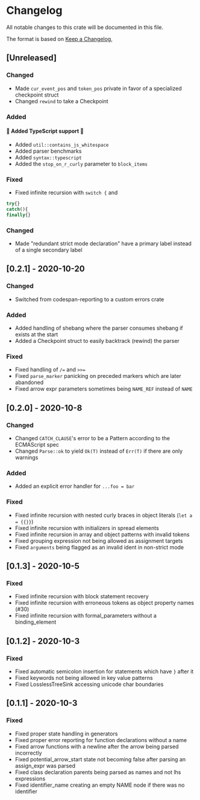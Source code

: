 # Changelog

All notable changes to this crate will be documented in this file.

The format is based on [Keep a Changelog](https://keepachangelog.com/en/1.0.0/),

## [Unreleased]

### Changed

- Made `cur_event_pos` and `token_pos` private in favor of a specialized checkpoint struct
- Changed `rewind` to take a Checkpoint

### Added

#### 🌟 Added TypeScript support 🌟

- Added `util::contains_js_whitespace`
- Added parser benchmarks
- Added `syntax::typescript`
- Added the `stop_on_r_curly` parameter to `block_items`

### Fixed

- Fixed infinite recursion with `switch {` and

```js
try{}
catch(){
finally{}
```

### Changed

- Made "redundant strict mode declaration" have a primary label instead of a single secondary label

## [0.2.1] - 2020-10-20

### Changed

- Switched from codespan-reporting to a custom errors crate

### Added

- Added handling of shebang where the parser consumes shebang if exists at the start
- Added a Checkpoint struct to easily backtrack (rewind) the parser

### Fixed

- Fixed handling of `/=` and `>>=`
- Fixed `parse_marker` panicking on preceded markers which are later abandoned
- Fixed arrow expr parameters sometimes being `NAME_REF` instead of `NAME`

## [0.2.0] - 2020-10-8

### Changed

- Changed `CATCH_CLAUSE`'s error to be a Pattern according to the ECMAScript spec
- Changed `Parse::ok` to yield `Ok(T)` instead of `Err(T)` if there are only warnings

### Added

- Added an explicit error handler for `...foo = bar`

### Fixed

- Fixed infinite recursion with nested curly braces in object literals (`let a = {{}}`)
- Fixed infinite recursion with initializers in spread elements
- Fixed infinite recursion in array and object patterns with invalid tokens
- Fixed grouping expression not being allowed as assignment targets
- Fixed `arguments` being flagged as an invalid ident in non-strict mode

## [0.1.3] - 2020-10-5

### Fixed

- Fixed infinite recursion with block statement recovery
- Fixed infinite recursion with erroneous tokens as object property names (#30)
- Fixed infinite recursion with formal_parameters without a binding_element

## [0.1.2] - 2020-10-3

### Fixed

- Fixed automatic semicolon insertion for statements which have `}` after it
- Fixed keywords not being allowed in key value patterns
- Fixed LosslessTreeSink accessing unicode char boundaries

## [0.1.1] - 2020-10-3

### Fixed

- Fixed proper state handling in generators
- Fixed proper error reporting for function declarations without a name
- Fixed arrow functions with a newline after the arrow being parsed incorrectly
- Fixed potential_arrow_start state not becoming false after parsing an assign_expr was parsed
- Fixed class declaration parents being parsed as names and not lhs expressions
- Fixed identifier_name creating an empty NAME node if there was no identifier
